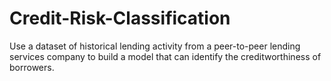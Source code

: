 # Credit-Risk-Classification
Use a dataset of historical lending activity from a peer-to-peer lending services company to build a model that can identify the creditworthiness of borrowers.
